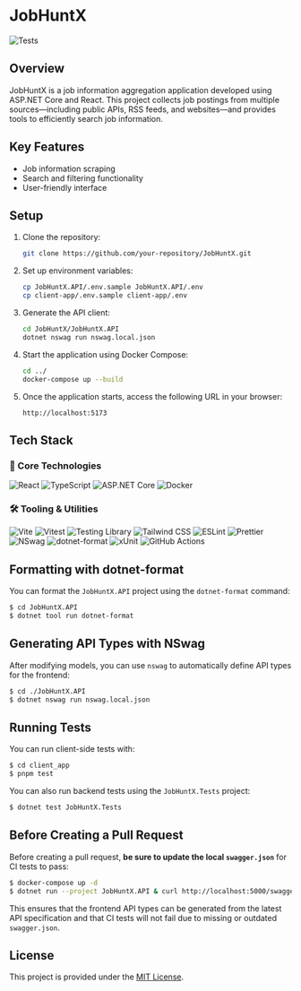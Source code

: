 # JobHuntX

![Tests](https://github.com/ryotaro-tanaka/JobHuntX/actions/workflows/ci.yml/badge.svg)


## Overview
JobHuntX is a job information aggregation application developed using ASP.NET Core and React. This project collects job postings from multiple sources—including public APIs, RSS feeds, and websites—and provides tools to efficiently search job information.

## Key Features
- Job information scraping
- Search and filtering functionality
- User-friendly interface

## Setup
1. Clone the repository:
    ```bash
    git clone https://github.com/your-repository/JobHuntX.git
    ```
1. Set up environment variables:
      ```bash
      cp JobHuntX.API/.env.sample JobHuntX.API/.env
      cp client-app/.env.sample client-app/.env
      ```
1. Generate the API client:
    ```bash
    cd JobHuntX/JobHuntX.API
    dotnet nswag run nswag.local.json
    ```
1. Start the application using Docker Compose:
    ```bash
    cd ../
    docker-compose up --build
    ```
1. Once the application starts, access the following URL in your browser:
    ```
    http://localhost:5173
    ```

## Tech Stack

### 🧱 Core Technologies

![React](https://img.shields.io/badge/React--blue?logo=react&logoColor=white)
![TypeScript](https://img.shields.io/badge/TypeScript--blue?logo=typescript&logoColor=white)
![ASP.NET Core](https://img.shields.io/badge/ASP.NET%20Core--blue?logo=dotnet&logoColor=white)
![Docker](https://img.shields.io/badge/Docker--blue?logo=docker&logoColor=white)

### 🛠️ Tooling & Utilities

![Vite](https://img.shields.io/badge/Vite--blue?logo=vite&logoColor=white)
![Vitest](https://img.shields.io/badge/Vitest--blue?logo=vitest&logoColor=white)
![Testing Library](https://img.shields.io/badge/Testing%20Library--blue?logo=testinglibrary&logoColor=white)
![Tailwind CSS](https://img.shields.io/badge/Tailwind%20CSS--blue?logo=tailwindcss&logoColor=white)
![ESLint](https://img.shields.io/badge/ESLint--blue?logo=eslint&logoColor=white)
![Prettier](https://img.shields.io/badge/Prettier--blue?logo=prettier&logoColor=white)
![NSwag](https://img.shields.io/badge/NSwag--blue?logo=openapiinitiative&logoColor=white)
![dotnet-format](https://img.shields.io/badge/dotnet%20format--blue?logo=dotnet&logoColor=white)
![xUnit](https://img.shields.io/badge/xUnit--blue?logo=.net&logoColor=white)
![GitHub Actions](https://img.shields.io/badge/GitHub%20Actions--blue?logo=githubactions&logoColor=white)


## Formatting with dotnet-format

You can format the `JobHuntX.API` project using the `dotnet-format` command:

```bash
$ cd JobHuntX.API
$ dotnet tool run dotnet-format
```

## Generating API Types with NSwag

After modifying models, you can use `nswag` to automatically define API types for the frontend:

```bash
$ cd ./JobHuntX.API
$ dotnet nswag run nswag.local.json
```

## Running Tests

You can run client-side tests with:

```bash
$ cd client_app
$ pnpm test
```

You can also run backend tests using the `JobHuntX.Tests` project:

```bash
$ dotnet test JobHuntX.Tests
```

## Before Creating a Pull Request

Before creating a pull request, **be sure to update the local `swagger.json`** for CI tests to pass:

```bash
$ docker-compose up -d
$ dotnet run --project JobHuntX.API & curl http://localhost:5000/swagger/v1/swagger.json > JobHuntX.API/swagger.json
```

This ensures that the frontend API types can be generated from the latest API specification and that CI tests will not fail due to missing or outdated `swagger.json`.

## License
This project is provided under the [MIT License](./LICENSE).
